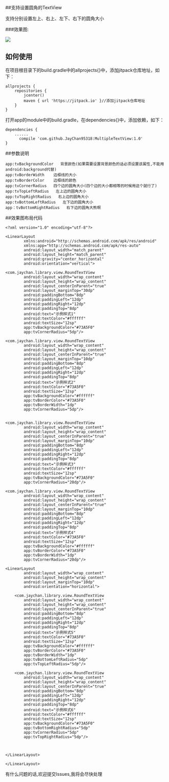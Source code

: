 ##支持设置圆角的TextView

支持分别设置左上、右上、左下、右下的圆角大小

###效果图:

   ![](https://i.imgur.com/Q9XqJb3.jpg)

    

## 如何使用

   在项目根目录下的build.gradle中的allprojects{}中，添加jitpack仓库地址，如下：

    allprojects {
	    repositories {
	        jcenter()
	        maven { url 'https://jitpack.io' }//添加jitpack仓库地址
	    }
    }


   打开app的module中的build.gradle，在dependencies{}中，添加依赖，如下：


    dependencies {
        ......
          compile 'com.github.JayChan95318:MultipleTextView:1.0'
    }


##参数说明
    
    app:tvBackgroundColor   背景颜色(如果需要设置背景颜色的话必须设置该属性,不能用android:background代替)
    app:tvBorderWidth    边框线的大小
    app:tvBorderColor    边框线的颜色
    app:tvCornerRadius   四个边的圆角大小(四个边的大小都相等的时候用这个就行了)
    app:tvTopLeftRadius   左上边的圆角大小
    app:tvTopRightRadius   右上边的圆角大小
    app:tvBottomLeftRadius   左下边的圆角大小
    app：tvBottomRightRadius   右下边的圆角大熊啊


##效果图布局代码

    <?xml version="1.0" encoding="utf-8"?>
    
    <LinearLayout
		    xmlns:android="http://schemas.android.com/apk/res/android"
		    xmlns:app="http://schemas.android.com/apk/res-auto"
		    android:layout_width="match_parent"
		    android:layout_height="match_parent"
		    android:gravity="center_horizontal"
		    android:orientation="vertical">

    <com.jaychan.library.view.RoundTextView
	        android:layout_width="wrap_content"
	        android:layout_height="wrap_content"
	        android:layout_centerInParent="true"
	        android:layout_marginTop="30dp"
	        android:paddingBottom="8dp"
	        android:paddingLeft="12dp"
	        android:paddingRight="12dp"
	        android:paddingTop="8dp"
	        android:text="示例样式1"
	        android:textColor="#ffffff"
	        android:textSize="12sp"
	        app:tvBackgroundColor="#73A5F0"
	        app:tvCornerRadius="5dp"/>

    <com.jaychan.library.view.RoundTextView
	        android:layout_width="wrap_content"
	        android:layout_height="wrap_content"
	        android:layout_centerInParent="true"
	        android:layout_marginTop="10dp"
	        android:paddingBottom="8dp"
	        android:paddingLeft="12dp"
	        android:paddingRight="12dp"
	        android:paddingTop="8dp"
	        android:text="示例样式2"
	        android:textColor="#73A5F0"
	        android:textSize="12sp"
	        app:tvBackgroundColor="#ffffff"
	        app:tvBorderColor="#73A5F0"
	        app:tvBorderWidth="1dp"
	        app:tvCornerRadius="5dp"/>


    <com.jaychan.library.view.RoundTextView
	        android:layout_width="wrap_content"
	        android:layout_height="wrap_content"
	        android:layout_centerInParent="true"
	        android:layout_marginTop="10dp"
	        android:paddingBottom="8dp"
	        android:paddingLeft="12dp"
	        android:paddingRight="12dp"
	        android:paddingTop="8dp"
	        android:text="示例样式3"
	        android:textColor="#ffffff"
	        android:textSize="12sp"
	        app:tvBackgroundColor="#73A5F0"
	        app:tvCornerRadius="20dp"/>

    <com.jaychan.library.view.RoundTextView
	        android:layout_width="wrap_content"
	        android:layout_height="wrap_content"
	        android:layout_centerInParent="true"
	        android:layout_marginTop="10dp"
	        android:paddingBottom="8dp"
	        android:paddingLeft="12dp"
	        android:paddingRight="12dp"
	        android:paddingTop="8dp"
	        android:text="示例样式4"
	        android:textColor="#73A5F0"
	        android:textSize="12sp"
	        app:tvBackgroundColor="#ffffff"
	        app:tvBorderColor="#73A5F0"
	        app:tvBorderWidth="1dp"
	        app:tvCornerRadius="20dp"/>

    <LinearLayout
	        android:layout_width="wrap_content"
	        android:layout_height="wrap_content"
	        android:layout_marginTop="10dp"
	        android:orientation="horizontal">

        <com.jaychan.library.view.RoundTextView
            android:layout_width="wrap_content"
            android:layout_height="wrap_content"
            android:layout_centerInParent="true"
            android:paddingBottom="8dp"
            android:paddingLeft="12dp"
            android:paddingRight="12dp"
            android:paddingTop="8dp"
            android:text="示例样式5"
            android:textColor="#73A5F0"
            android:textSize="12sp"
            app:tvBackgroundColor="#ffffff"
            app:tvBorderColor="#73A5F0"
            app:tvBorderWidth="1dp"
            app:tvBottomLeftRadius="5dp"
            app:tvTopLeftRadius="5dp"/>

        <com.jaychan.library.view.RoundTextView
            android:layout_width="wrap_content"
            android:layout_height="wrap_content"
            android:layout_centerInParent="true"
            android:paddingBottom="8dp"
            android:paddingLeft="12dp"
            android:paddingRight="12dp"
            android:paddingTop="8dp"
            android:text="示例样式6"
            android:textColor="#ffffff"
            android:textSize="12sp"
            app:tvBackgroundColor="#73A5F0"
            app:tvBottomRightRadius="5dp"
            app:tvCornerRadius="5dp"
            app:tvTopRightRadius="5dp"/>



    </LinearLayout>

    </LinearLayout>



有什么问题的话,欢迎提交Issues,我将会尽快处理

 
    
  

